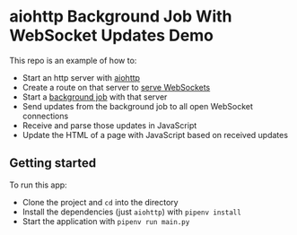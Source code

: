 # aiohttp Background Job With WebSocket Updates Demo
This repo is an example of how to:
- Start an http server with [aiohttp](https://docs.aiohttp.org/en/stable/)
- Create a route on that server to [serve WebSockets](https://docs.aiohttp.org/en/stable/web_quickstart.html#websockets)
- Start a [background job](https://docs.aiohttp.org/en/stable/web_advanced.html#background-tasks) with that server
- Send updates from the background job to all open WebSocket connections
- Receive and parse those updates in JavaScript
- Update the HTML of a page with JavaScript based on received updates

## Getting started
To run this app:
- Clone the project and `cd` into the directory
- Install the dependencies (just `aiohttp`) with `pipenv install`
- Start the application with `pipenv run main.py`
